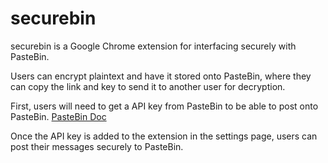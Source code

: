 # securebin

securebin is a Google Chrome extension for interfacing securely with PasteBin.

Users can encrypt plaintext and have it stored onto PasteBin, where they can copy the link and key to send it to another user for decryption.

First, users will need to get a API key from PasteBin to be able to post onto PasteBin. [PasteBin Doc](https://pastebin.com/doc_api#1)

Once the API key is added to the extension in the settings page, users can post their messages securely to PasteBin.
